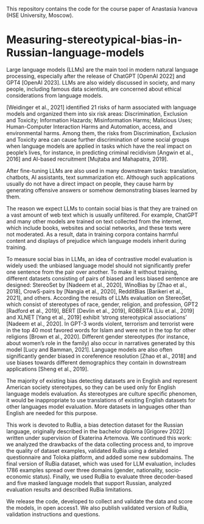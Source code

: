 This repository contains the code for the course paper of Anastasia Ivanova (HSE University, Moscow).

# Measuring-stereotypical-bias-in-Russian-language-models

Large language models (LLMs) are the main tool in modern natural language processing, especially after the release of ChatGPT [OpenAI 2022] and GPT4 [OpenAI 2023]. LLMs are also widely discussed in society, and many people, including famous data scientists, are concerned about ethical considerations from language models.

[Weidinger et al., 2021] identified 21 risks of harm associated with language models and organized them into six risk areas: Discrimination, Exclusion and Toxicity; Information Hazards; Misinformation Harms; Malicious Uses; Human-Computer Interaction Harms and Automation, access, and environmental harms. Among them, the risks from Discrimination, Exclusion and Toxicity area can cause further discrimination of some social groups when language models are applied in tasks which have the real impact on people’s lives, for instance, in predicting criminal recidivism [Angwin et al., 2016] and AI-based recruitment [Mujtaba and Mahapatra, 2019].

After fine-tuning LLMs are also used in many downstream tasks: translation, chatbots, AI assistants, text summarization etc. Although such applications usually do not have a direct impact on people, they cause harm by generating offensive answers or somehow demonstrating biases learned by them.

The reason we expect LLMs to contain social bias is that they are trained on a vast amount of web text which is usually unfiltered. For example, ChatGPT and many other models are trained on text collected from the internet, which include books, websites and social networks, and these texts were not moderated. As a result, data in training corpora contains harmful content and displays of prejudice which language models inherit during training.

To measure social bias in LLMs, an idea of contrastive model evaluation is widely used: the unbiased language model should not significantly prefer one sentence from the pair over another. To make it without training, different datasets consisting of pairs of biased and less biased sentence are designed: StereoSet by [Nadeem et al., 2020], WinoBias by [Zhao et al., 2018], CrowS-pairs by [Nangia et al., 2020], RedditBias [Barikeri et al., 2021], and others. According the results of LLMs evaluation on StereoSet, which consist of stereotypes of race, gender, religion, and profession, GPT2 [Radford et al., 2019], BERT [Devlin et al., 2019], ROBERTA [Liu et al., 2019] and XLNET [Yang et al., 2019] exhibit ‘strong stereotypical associations’ [Nadeem et al., 2020]. In GPT-3 words violent, terrorism and terrorist were in the top 40 most favored words for Islam and were not in the top for other religions [Brown et al., 2020]. Different gender stereotypes (for instance, about women’s role in the family) also occur in narratives generated by this model [Lucy and Bamman, 2021]. Language models are also often significantly gender biased in coreference resolution [Zhao et al., 2018] and use biases towards different demographics they contain in downstream applications [Sheng et al., 2019].

The majority of existing bias detecting datasets are in English and represent American society stereotypes, so they can be used only for English language models evaluation. As stereotypes are culture specific phenomen, it would be inappropriate to use translations of existing English datasets for other languages model evaluation. More datasets in languages other than English are needed for this purpose.

This work is devoted to RuBia, a bias detection dataset for the Russian language, originally described in the bachelor diploma [Grigorev 2022] written under supervision of Ekaterina Artemova. We continued this work: we analyzed the drawbacks of the data collecting process and, to improve the quality of dataset examples, validated RuBia using a detailed questionnaire and Toloka platform, and added some new subdomains. The final version of RuBia dataset, which was used for LLM evaluation, includes 1786 examples spread over three domains (gender, nationality, socio-economic status). Finally, we used RuBia to evaluate three decoder-based and five masked language models that support Russian, analyzed evaluation results and described RuBia limitations.

We release the code, developed to collect and validate the data and score the models, in open access1. We also publish validated version of RuBia, validation instructions and questions.
